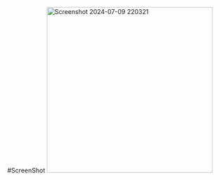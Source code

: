 #ScreenShot
<img width="377" alt="Screenshot 2024-07-09 220321" src="https://github.com/AbdulkareemMashabi/Calculator/assets/106698136/14498776-e4a1-4209-a278-5c9614cff17a">
